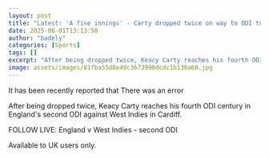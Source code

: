 ```yaml
---
layout: post
title: "Latest: 'A fine innings' - Carty dropped twice on way to ODI ton"
date: 2025-06-01T13:13:58
author: "badely"
categories: [Sports]
tags: []
excerpt: "After being dropped twice, Keacy Carty reaches his fourth ODI century in England's second ODI against West Indies in Cardiff."
image: assets/images/81fba55d8e49c3673990dcdc1b130a60.jpg
---
```


It has been recently reported that There was an error

After being dropped twice, Keacy Carty reaches his fourth ODI century in England's second ODI against West Indies in Cardiff.

FOLLOW LIVE: England v West Indies - second ODI 

Available to UK users only.

